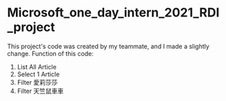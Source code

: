 # Microsoft_one_day_intern_2021_RDI_project
This project's code was created by my teammate, and I made a slightly change.
Function of this code:
1. List All Article
2. Select 1 Article
3. Filter 愛莉莎莎
4. Filter 天竺鼠車車

